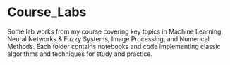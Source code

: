 # Course_Labs
Some lab works from my course covering key topics in Machine Learning, Neural Networks &amp; Fuzzy Systems, Image Processing, and Numerical Methods. Each folder contains notebooks and code implementing classic algorithms and techniques for study and practice.
